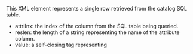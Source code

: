 This XML element represents a single row retrieved from the catalog SQL table. 
- attriInx: the index of the column from the SQL table being queried. 
- reslen: the length of a string representing the name of the attribute column.
- value: a self-closing tag representing 

